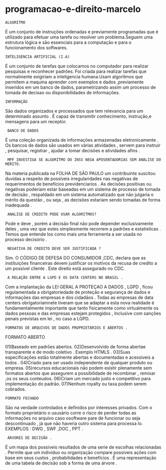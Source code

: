 # programacao-e-direito-marcelo

    ALGORÍTMO
É um conjunto de instruções ordenadas e previamente programadas que é utilizado para efetuar uma tarefa ou resolver um problema.Seguem uma estrutura lógica e sāo essenciais para a computaçāo e para o funcionamento dos softwares.

    INTELIGÊNCIA ARTIFICIAL (I.A)
    
É um conjunto de tarefas que colocamos no computador para realizar pesquisas e reconhecer padrões. Foi criada para realizar tarefas que normalmente exigiriam a inteligencia humana.Usam algoritmos que permitem a maquina aprender com exemplos e dados ,previamente inseridos em um banco de dados, parametrizando assim um processo de tomada de decisao ou disponibilidades de informações.

    INFORMAÇĀO 
    
Sāo dados organizados e processados que tem relevancia para um determinado assunto . É capaz de transmitir conhecimento, instruçāo,e mensagens para um receptor.


     BANCO DE DADOS
     
É uma coleçāo organizada de informações  armazenadas eletronicamente . Os bancos de dados sāo usados em várias atividades , servem para instruir , pesquisar, registrar , ajudar a tomar decisões e atividades afins .

     MPF INVESTIGA SE ALGORÍTMO DO INSS NEGA APOSENTADORIAS SEM ANÁLISE DO MÉRITO.
     
Na materia publicada na FOLHA DE SĀO PAULO um contribuinte suscitou duvidas a respeito de possíveis irregularidades nas negativas de requerimentos de benefícios previdenciarios . As decisões positivas ou negativas poderiam estar baseadas em um sistema de processo de tomada de decisāo , respaldado em um sistema automatizado que nāo julgaria o mérito da questāo , ou seja , as decisões estariam sendo tomadas de forma inadequada .


     ANALISE DE CRÉDITO PODE USAR ALGORITMOS?
     
Pode e deve , porém a decisāo final nāo pode depender exclusivamente deles , uma vez que estes simplesmente recorrem a padrões e estatisticas . Temos que entende los como mais uma ferramenta a ser usada no processo decisório .


     NEGATIVA DE CREDITO DEVE SER JUSTIFICADA ?
     
Sim. O CÓDIGO DE DEFESA DO CONSUMIDOR ,CDC, declara que as instituições financeiras devem justificar os motivos da recusa de credito a um possivel cliente . Este direito está assegurado no CDC.

     A RELAÇĀO ENTRE A LGPD E OS DATA CENTERS NO BRASIL .
     
Com a implantaçāo da LEI GERAL A PROTEÇAO A DADOS , LGPD , ficou regulamentada a obrigatoriedade de proteçāo e segurança de dados e 
informações das empresas e dos cidadāos . Todas as empresas de data centers obrigatoriamnete tiveram que se adaptar a esta nova realidade é fundamentalmente importante que tanto fisicamente como virtualmente os dados pessoas e das empresas estejam protegidos , Inclusive com sanções penais previstas em lei , no caso a LGPD.


    FORMATOS DE ARQUIVOS DE DADOS PROPRIETÁRIOS E ABERTOS .
    
   FORMATO ABERTO
   
01)Baseado em padrōes abertos.
02)Desenvolvido de forma abertae transparente e de modo coletivo . Exemplo HTMLS .
03)Suas especificações estāo totalmente abertas e documentadas e acessiveis a todos .
04)Criado para ser usado independente de qualquer produto ou empresa.
05)recursos educacionais nāo podem existir plenamente sem formatos abertos que assegurem a possibilidade de recombinar , remixar ,os os seus conteudos.
06)Criam um mercado justo e competitivo para implementaçāo do padrāo.
07)Nenhum royalty ou taxa podem serem cobrados.


    FORMATO FECHADO
    
Sāo na verdade controlados e definidos por interesses privados. Com o formato proprietário o ususário corre o risco de perder todas as informações no arquivo caso osoftware pare de funcionar ou seja descontinuado , já que nāo haveria outro sistema para processa lo.
EXEMPLOS : DWG , SWF ,DOC , PPT .


     ÁRVORES DE DECISĀO .
     
 É um mapa dos possiveis resultados de uma serie de escolhas relacionadas . Permite que um individuo ou organizaçāo  compare possiveis ações com base em seus custos , probabilidades e benefícios . É  uma representaçāo  de uma tabela de decisāo sob a forma de uma árvore .
 
 
 
 

 
